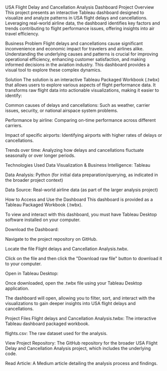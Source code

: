 USA Flight Delay and Cancellation Analysis Dashboard
Project Overview
This project presents an interactive Tableau dashboard designed to visualize and analyze patterns in USA flight delays and cancellations. Leveraging real-world airline data, the dashboard identifies key factors and trends contributing to flight performance issues, offering insights into air travel efficiency.

Business Problem
Flight delays and cancellations cause significant inconvenience and economic impact for travelers and airlines alike. Understanding the underlying causes and patterns is crucial for improving operational efficiency, enhancing customer satisfaction, and making informed decisions in the aviation industry. This dashboard provides a visual tool to explore these complex dynamics.

Solution
The solution is an interactive Tableau Packaged Workbook (.twbx) that allows users to explore various aspects of flight performance data. It transforms raw flight data into actionable visualizations, making it easier to identify:

Common causes of delays and cancellations: Such as weather, carrier issues, security, or national airspace system problems.

Performance by airline: Comparing on-time performance across different carriers.

Impact of specific airports: Identifying airports with higher rates of delays or cancellations.

Trends over time: Analyzing how delays and cancellations fluctuate seasonally or over longer periods.

Technologies Used
Data Visualization & Business Intelligence: Tableau

Data Analysis: Python (for initial data preparation/querying, as indicated in the broader project context)

Data Source: Real-world airline data (as part of the larger analysis project)

How to Access and Use the Dashboard
This dashboard is provided as a Tableau Packaged Workbook (.twbx).

To view and interact with this dashboard, you must have Tableau Desktop software installed on your computer.

Download the Dashboard:

Navigate to the project repository on GitHub.

Locate the file Flight delays and Cancellation Analysis.twbx.

Click on the file and then click the "Download raw file" button to download it to your computer.

Open in Tableau Desktop:

Once downloaded, open the .twbx file using your Tableau Desktop application.

The dashboard will open, allowing you to filter, sort, and interact with the visualizations to gain deeper insights into USA flight delays and cancellations.

Project Files
Flight delays and Cancellation Analysis.twbx: The interactive Tableau dashboard packaged workbook.

flights.csv: The raw dataset used for the analysis.

View Project Repository: The GitHub repository for the broader USA Flight Delay and Cancellation Analysis project, which includes the underlying code.

Read Article: A Medium article detailing the analysis process and findings.
